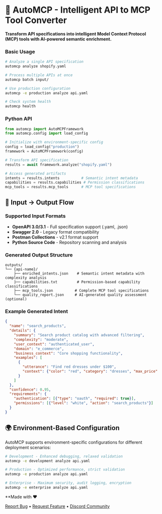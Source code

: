 # 🚀 AutoMCP - Intelligent API to MCP Tool Converter

**Transform API specifications into intelligent Model Context Protocol (MCP) tools with AI-powered semantic enrichment.**

### Basic Usage

```bash
# Analyze a single API specification
automcp analyze shopify.yaml

# Process multiple APIs at once
automcp batch input/

# Use production configuration
automcp -e production analyze api.yaml

# Check system health
automcp health
```

### Python API

```python
from automcp import AutoMCPFramework
from automcp.config import load_config

# Initialize with environment-specific config
config = load_config("production")
framework = AutoMCPFramework(config)

# Transform API specification
results = await framework.analyze("shopify.yaml")

# Access generated artifacts
intents = results.intents          # Semantic intent metadata
capabilities = results.capabilities # Permission classifications  
mcp_tools = results.mcp_tools      # MCP tool specifications
```

## 📁 **Input → Output Flow**

### Supported Input Formats
- **OpenAPI 3.0/3.1** - Full specification support (.yaml, .json)
- **Swagger 2.0** - Legacy format compatibility  
- **Postman Collections** - v2.1 format support
- **Python Source Code** - Repository scanning and analysis

### Generated Output Structure
```
outputs/
└── {api-name}/
    ├── enriched_intents.json    # Semantic intent metadata with complexity analysis
    ├── capabilities.txt         # Permission-based capability classifications  
    ├── mcp_tools.json          # Complete MCP tool specifications
    └── quality_report.json     # AI-generated quality assessment (optional)
```

### Example Generated Intent
```json
{
  "name": "search_products",
  "details": {
    "summary": "Search product catalog with advanced filtering",
    "complexity": "moderate", 
    "user_context": "authenticated_user",
    "domain": "e_commerce",
    "business_context": "Core shopping functionality",
    "examples": [
      {
        "utterance": "Find red dresses under $100",
        "context": {"color": "red", "category": "dresses", "max_price": 100}
      }
    ]
  },
  "confidence": 0.95,
  "requirements": {
    "authentication": [{"type": "oauth", "required": true}],
    "permissions": [{"level": "white", "action": "search_products"}]
  }
}
```

## 🌍 **Environment-Based Configuration**

AutoMCP supports environment-specific configurations for different deployment scenarios:

```bash
# Development - Enhanced debugging, relaxed validation
automcp -e development analyze api.yaml

# Production - Optimized performance, strict validation  
automcp -e production analyze api.yaml

# Enterprise - Maximum security, audit logging, encryption
automcp -e enterprise analyze api.yaml
```



**Made with ❤️ 

[Report Bug](https://github.com/yeabwang/AutoMCP/issues) • [Request Feature](https://github.com/yeabwang/AutoMCP/issues) • [Discord Community](https://discord.gg/automcp)
